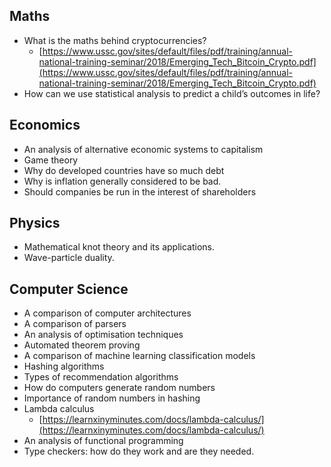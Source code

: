 ## Maths

* What is the maths behind cryptocurrencies?
    * [https://www.ussc.gov/sites/default/files/pdf/training/annual-national-training-seminar/2018/Emerging_Tech_Bitcoin_Crypto.pdf](https://www.ussc.gov/sites/default/files/pdf/training/annual-national-training-seminar/2018/Emerging_Tech_Bitcoin_Crypto.pdf)
* How can we use statistical analysis to predict a child’s outcomes in life?

## Economics

* An analysis of alternative economic systems to capitalism
* Game theory
* Why do developed countries have so much debt
* Why is inflation generally considered to be bad.
* Should companies be run in the interest of shareholders

## Physics

* Mathematical knot theory and its applications.
* Wave-particle duality.

## Computer Science

* A comparison of computer architectures
* A comparison of parsers
* An analysis of optimisation techniques
* Automated theorem proving
* A comparison of machine learning classification models
* Hashing algorithms
* Types of recommendation algorithms
* How do computers generate random numbers
* Importance of random numbers in hashing
* Lambda calculus
    * [https://learnxinyminutes.com/docs/lambda-calculus/](https://learnxinyminutes.com/docs/lambda-calculus/)
* An analysis of functional programming
* Type checkers: how do they work and are they needed.